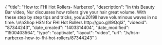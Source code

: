 {
    "title": "How to: FHI Hot Rollers- Nurberxo",
    "description": "In this Beauty Bar video, Nur discusses how rollers give your hair great volume. With these step by step tips and tricks, you\u2019ll have voluminous waves in no time. \n\nShop HSN for FHI Hot Rollers http:\/\/goo.gl\/l9Qql3",
    "videoid": "87344243",
    "date_created": "1403314404",
    "date_modified": "1500403564",
    "type": "captivate",
    "layout": "video",
    "url": "\/v\/hsn-nurberxo-how-to-fhi-hot-rollers\/87344243"
}